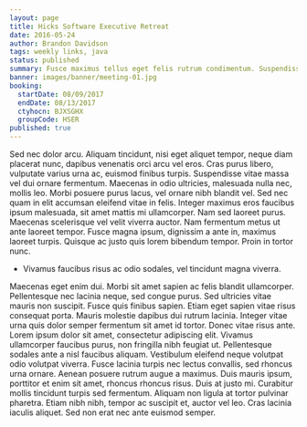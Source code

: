 ```yaml
---
layout: page
title: Hicks Software Executive Retreat
date: 2016-05-24
author: Brandon Davidson
tags: weekly links, java
status: published
summary: Fusce maximus tellus eget felis rutrum condimentum. Suspendisse.
banner: images/banner/meeting-01.jpg
booking:
  startDate: 08/09/2017
  endDate: 08/13/2017
  ctyhocn: BJXSGHX
  groupCode: HSER
published: true
---
```

Sed nec dolor arcu. Aliquam tincidunt, nisi eget aliquet tempor, neque diam placerat nunc, dapibus venenatis orci arcu vel eros. Cras purus libero, vulputate varius urna ac, euismod finibus turpis. Suspendisse vitae massa vel dui ornare fermentum. Maecenas in odio ultricies, malesuada nulla nec, mollis leo. Morbi posuere purus lacus, vel ornare nibh blandit vel. Sed nec quam in elit accumsan eleifend vitae in felis.
Integer maximus eros faucibus ipsum malesuada, sit amet mattis mi ullamcorper. Nam sed laoreet purus. Maecenas scelerisque vel velit viverra auctor. Nam fermentum metus ut ante laoreet tempor. Fusce magna ipsum, dignissim a ante in, maximus laoreet turpis. Quisque ac justo quis lorem bibendum tempor. Proin in tortor nunc.

* Vivamus faucibus risus ac odio sodales, vel tincidunt magna viverra.

Maecenas eget enim dui. Morbi sit amet sapien ac felis blandit ullamcorper. Pellentesque nec lacinia neque, sed congue purus. Sed ultricies vitae mauris non suscipit. Fusce quis finibus sapien. Etiam eget sapien vitae risus consequat porta. Mauris molestie dapibus dui rutrum lacinia. Integer vitae urna quis dolor semper fermentum sit amet id tortor. Donec vitae risus ante. Lorem ipsum dolor sit amet, consectetur adipiscing elit.
Vivamus ullamcorper faucibus purus, non fringilla nibh feugiat ut. Pellentesque sodales ante a nisl faucibus aliquam. Vestibulum eleifend neque volutpat odio volutpat viverra. Fusce lacinia turpis nec lectus convallis, sed rhoncus urna ornare. Aenean posuere rutrum augue a maximus. Duis mauris ipsum, porttitor et enim sit amet, rhoncus rhoncus risus. Duis at justo mi. Curabitur mollis tincidunt turpis sed fermentum. Aliquam non ligula at tortor pulvinar pharetra. Etiam nibh nibh, tempor ac suscipit et, auctor vel leo. Cras lacinia iaculis aliquet. Sed non erat nec ante euismod semper.

